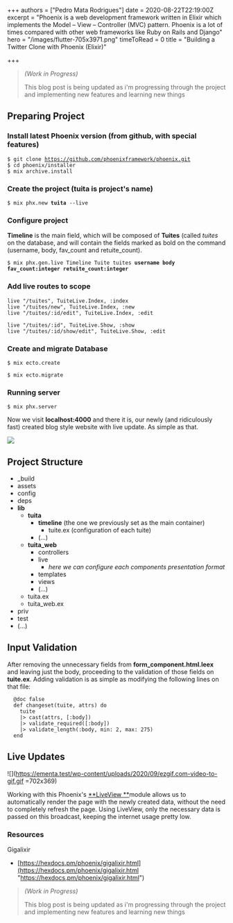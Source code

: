 +++
authors = ["Pedro Mata Rodrigues"]
date = 2020-08-22T22:19:00Z
excerpt = "Phoenix is a web development framework written in Elixir which implements the Model – View – Controller (MVC) pattern. Phoenix is a lot of times compared with other web frameworks like Ruby on Rails and Django"
hero = "/images/flutter-705x3971.png"
timeToRead = 0
title = "Building a Twitter Clone with Phoenix (Elixir)"

+++
> _(Work in Progress)_
>
> This blog post is being updated as i'm progressing through the project and implementing new features and learning new things

## Preparing Project

### Install latest Phoenix version (from github, with special features)

`$ git clone `[`https://github.com/phoenixframework/phoenix.git`](https://github.com/phoenixframework/phoenix.git "https://github.com/phoenixframework/phoenix.git")  
`$ cd phoenix/installer`  
`$ mix archive.install`

### Create the project (**tuita** is project's name)

`$ mix phx.new `**`tuita`**` --live`

### Configure project

**Timeline** is the main field, which will be composed of **Tuites** (called _tuites_ on the database, and will contain the fields marked as bold on the command (username, body, fav_count and retuite_count).

`$ mix phx.gen.live Timeline Tuite tuites `**`username body fav_count:integer retuite_count:integer`**

### Add live routes to scope

    live "/tuites", TuiteLive.Index, :index
    live "/tuites/new", TuiteLive.Index, :new
    live "/tuites/:id/edit", TuiteLive.Index, :edit
    
    live "/tuites/:id", TuiteLive.Show, :show
    live "/tuites/:id/show/edit", TuiteLive.Show, :edit

### Create and migrate Database

`$ mix ecto.create`

`$ mix ecto.migrate`

### Running server

`$ mix phx.server`

Now we visit **localhost:4000** and there it is, our newly (and ridiculously fast) created blog style website with live update. As simple as that.

![](https://ementa.test/wp-content/uploads/2020/09/image.png)

## Project Structure

* _build
* assets
* config
* deps
* **lib**
  * **tuita**
    * **timeline** (the one we previously set as the main container)
      * tuite.ex (configuration of each tuite)
    * (...)
  * **tuita_web**
    * controllers
    * live
      * _here we can configure each components presentation format_
    * templates
    * views
    * (...)
  * tuita.ex
  * tuita_web.ex
* priv
* test
* (...)

## Input Validation

After removing the unnecessary fields from **form_component.html.leex** and leaving just the body, proceeding to the validation of those fields on **tuite.ex**. Adding validation is as simple as modifying the following lines on that file:

      @doc false
      def changeset(tuite, attrs) do
        tuite
        |> cast(attrs, [:body])
        |> validate_required([:body])
        |> validate_length(:body, min: 2, max: 275)
      end

## Live Updates

![](https://ementa.test/wp-content/uploads/2020/09/ezgif.com-video-to-gif.gif =702x369)

Working with this Phoenix's [**LiveView **](https://hexdocs.pm/phoenix_live_view/Phoenix.LiveView.html)module allows us to automatically render the page with the newly created data, without the need to completely refresh the page. Using LiveView, only the necessary data is passed on this broadcast, keeping the internet usage pretty low.

### Resources

Gigalixir

* [https://hexdocs.pm/phoenix/gigalixir.html](https://hexdocs.pm/phoenix/gigalixir.html "https://hexdocs.pm/phoenix/gigalixir.html")

> _(Work in Progress)_
>
> This blog post is being updated as i'm progressing through the project and implementing new features and learning new things